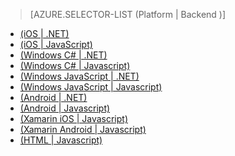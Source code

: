 > [AZURE.SELECTOR-LIST (Platform | Backend )]

-   [(iOS | .NET)][]
-   [(iOS | JavaScript)][]
-   [(Windows C# | .NET)][]
-   [(Windows C# | Javascript)][]
-   [(Windows JavaScript | .NET)][]
-   [(Windows JavaScript | Javascript)][]
-   [(Android | .NET)][]
-   [(Android | Javascript)][]
-   [(Xamarin iOS | Javascript)][]
-   [(Xamarin Android | Javascript)][]
-   [(HTML | Javascript)][]

  [(iOS | .NET)]: /it-it/documentation/articles/mobile-services-dotnet-backend-ios-get-started-data/
  [(iOS | JavaScript)]: /it-it/documentation/articles/mobile-services-ios-get-started-data/
  [(Windows C# | .NET)]: /it-it/documentation/articles/mobile-services-dotnet-backend-windows-universal-dotnet-get-started-data/
  [(Windows C# | Javascript)]: /it-it/documentation/articles/mobile-services-javascript-backend-windows-universal-dotnet-get-started-data/
  [(Windows JavaScript | .NET)]: /it-it/documentation/articles/mobile-services-dotnet-backend-windows-universal-javascript-get-started-data/
  [(Windows JavaScript | Javascript)]: /it-it/documentation/articles/mobile-services-javascript-backend-windows-universal-javascript-get-started-data/
  [(Android | .NET)]: /it-it/documentation/articles/mobile-services-dotnet-backend-android-get-started-data/
  [(Android | Javascript)]: /it-it/documentation/articles/mobile-services-android-get-started-data/
  [(Xamarin iOS | Javascript)]: /it-it/documentation/articles/partner-xamarin-mobile-services-ios-get-started-data/
  [(Xamarin Android | Javascript)]: /it-it/documentation/articles/partner-xamarin-mobile-services-android-get-started-data/
  [(HTML | Javascript)]: /it-it/documentation/articles/mobile-services-html-get-started-data/
